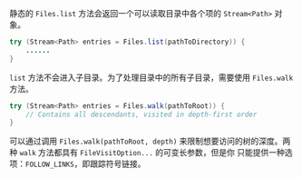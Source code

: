 静态的 `Files.list` 方法会返回一个可以读取目录中各个项的 `Stream<Path>` 对象。

```java
try (Stream<Path> entries = Files.list(pathToDirectory)) {
    ......
}
```

`list` 方法不会进入子目录。为了处理目录中的所有子目录，需要使用 `Files.walk` 方法。

```java
try (Stream<Path> entries = Files.walk(pathToRoot)) {
    // Contains all descendants, visited in depth-first order
}
```

可以通过调用 `Files.walk(pathToRoot, depth)` 来限制想要访问的树的深度。两种 `walk` 方法都具有 `FileVisitOption...` 的可变长参数，但是你 只能提供一种选项：`FOLLOW_LINKS`，即跟踪符号链接。